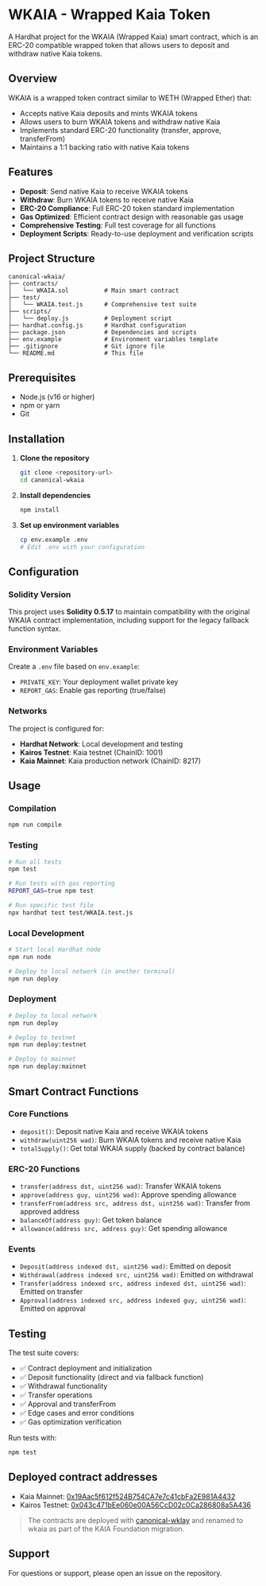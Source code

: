 # WKAIA - Wrapped Kaia Token

A Hardhat project for the WKAIA (Wrapped Kaia) smart contract, which is an ERC-20 compatible wrapped token that allows users to deposit and withdraw native Kaia tokens.

## Overview

WKAIA is a wrapped token contract similar to WETH (Wrapped Ether) that:
- Accepts native Kaia deposits and mints WKAIA tokens
- Allows users to burn WKAIA tokens and withdraw native Kaia
- Implements standard ERC-20 functionality (transfer, approve, transferFrom)
- Maintains a 1:1 backing ratio with native Kaia tokens

## Features

- **Deposit**: Send native Kaia to receive WKAIA tokens
- **Withdraw**: Burn WKAIA tokens to receive native Kaia
- **ERC-20 Compliance**: Full ERC-20 token standard implementation
- **Gas Optimized**: Efficient contract design with reasonable gas usage
- **Comprehensive Testing**: Full test coverage for all functions
- **Deployment Scripts**: Ready-to-use deployment and verification scripts

## Project Structure

```
canonical-wkaia/
├── contracts/
│   └── WKAIA.sol          # Main smart contract
├── test/
│   └── WKAIA.test.js      # Comprehensive test suite
├── scripts/
│   └── deploy.js          # Deployment script
├── hardhat.config.js      # Hardhat configuration
├── package.json           # Dependencies and scripts
├── env.example            # Environment variables template
├── .gitignore             # Git ignore file
└── README.md              # This file
```

## Prerequisites

- Node.js (v16 or higher)
- npm or yarn
- Git

## Installation

1. **Clone the repository**
   ```bash
   git clone <repository-url>
   cd canonical-wkaia
   ```

2. **Install dependencies**
   ```bash
   npm install
   ```

3. **Set up environment variables**
   ```bash
   cp env.example .env
   # Edit .env with your configuration
   ```

## Configuration

### Solidity Version

This project uses **Solidity 0.5.17** to maintain compatibility with the original WKAIA contract implementation, including support for the legacy fallback function syntax.

### Environment Variables

Create a `.env` file based on `env.example`:

- `PRIVATE_KEY`: Your deployment wallet private key
- `REPORT_GAS`: Enable gas reporting (true/false)

### Networks

The project is configured for:
- **Hardhat Network**: Local development and testing
- **Kairos Testnet**: Kaia testnet (ChainID: 1001)
- **Kaia Mainnet**: Kaia production network (ChainID: 8217)

## Usage

### Compilation

```bash
npm run compile
```

### Testing

```bash
# Run all tests
npm test

# Run tests with gas reporting
REPORT_GAS=true npm test

# Run specific test file
npx hardhat test test/WKAIA.test.js
```

### Local Development

```bash
# Start local Hardhat node
npm run node

# Deploy to local network (in another terminal)
npm run deploy
```

### Deployment

```bash
# Deploy to local network
npm run deploy

# Deploy to testnet
npm run deploy:testnet

# Deploy to mainnet
npm run deploy:mainnet
```



## Smart Contract Functions

### Core Functions

- `deposit()`: Deposit native Kaia and receive WKAIA tokens
- `withdraw(uint256 wad)`: Burn WKAIA tokens and receive native Kaia
- `totalSupply()`: Get total WKAIA supply (backed by contract balance)

### ERC-20 Functions

- `transfer(address dst, uint256 wad)`: Transfer WKAIA tokens
- `approve(address guy, uint256 wad)`: Approve spending allowance
- `transferFrom(address src, address dst, uint256 wad)`: Transfer from approved address
- `balanceOf(address guy)`: Get token balance
- `allowance(address src, address guy)`: Get spending allowance

### Events

- `Deposit(address indexed dst, uint256 wad)`: Emitted on deposit
- `Withdrawal(address indexed src, uint256 wad)`: Emitted on withdrawal
- `Transfer(address indexed src, address indexed dst, uint256 wad)`: Emitted on transfer
- `Approval(address indexed src, address indexed guy, uint256 wad)`: Emitted on approval

## Testing

The test suite covers:

- ✅ Contract deployment and initialization
- ✅ Deposit functionality (direct and via fallback function)
- ✅ Withdrawal functionality
- ✅ Transfer operations
- ✅ Approval and transferFrom
- ✅ Edge cases and error conditions
- ✅ Gas optimization verification

Run tests with:
```bash
npm test
```

## Deployed contract addresses

- Kaia Mainnet: [0x19Aac5f612f524B754CA7e7c41cbFa2E981A4432](https://kaiascan.io/account/0x19Aac5f612f524B754CA7e7c41cbFa2E981A4432?tabId=internalTx)
- Kairos Testnet: [0x043c471bEe060e00A56CcD02c0Ca286808a5A436](https://kairos.kaiascan.io/account/0x043c471bEe060e00A56CcD02c0Ca286808a5A436?tabId=internalTx)

> The contracts are deployed with [canonical-wklay](https://github.com/klaytn/canonical-wklay) and renamed to wkaia as part of the KAIA Foundation migration.

## Support

For questions or support, please open an issue on the repository.

